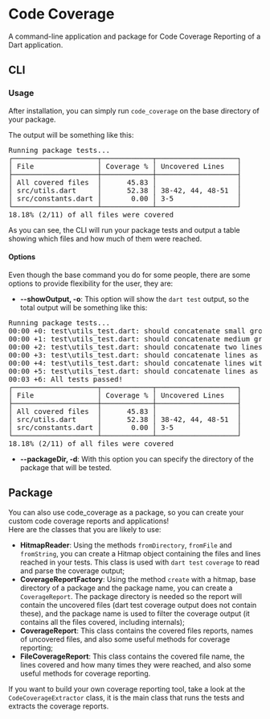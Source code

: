 # Code Coverage

A command-line application and package for Code Coverage Reporting of a Dart application.

## CLI

### Usage

After installation, you can simply run `code_coverage` on the base directory of your package. <br>

The output will be something like this:
<pre>
Running package tests...
┌────────────────────┬────────────┬───────────────────┐
│ File               │ Coverage % │ Uncovered Lines   │
├────────────────────┼────────────┼───────────────────┤
│ All covered files  │      45.83 │                   │
│ src/utils.dart     │      52.38 │ 38-42, 44, 48-51  │
│ src/constants.dart │       0.00 │ 3-5               │
└────────────────────┴────────────┴───────────────────┘
18.18% (2/11) of all files were covered
</pre>

As you can see, the CLI will run your package tests and output a table showing which files and how much of them were reached.

#### Options

Even though the base command you do for some people, there are some options to provide flexibility for the user, they are:

- **--showOutput, -o**: This option will show the `dart test` output, so the total output will be something like this:
<pre>
Running package tests...
00:00 +0: test\utils_test.dart: should concatenate small group of lines as a range
00:00 +1: test\utils_test.dart: should concatenate medium group of lines as a range
00:00 +2: test\utils_test.dart: should concatenate two lines as separate
00:00 +3: test\utils_test.dart: should concatenate lines as range and separate
00:00 +4: test\utils_test.dart: should concatenate lines with a range followed by another range
00:00 +5: test\utils_test.dart: should concatenate lines as two ranges and two separate
00:03 +6: All tests passed!
┌────────────────────┬────────────┬───────────────────┐
│ File               │ Coverage % │ Uncovered Lines   │
├────────────────────┼────────────┼───────────────────┤
│ All covered files  │      45.83 │                   │
│ src/utils.dart     │      52.38 │ 38-42, 44, 48-51  │
│ src/constants.dart │       0.00 │ 3-5               │
└────────────────────┴────────────┴───────────────────┘
18.18% (2/11) of all files were covered
</pre>
- **--packageDir, -d**: With this option you can specify the directory of the package that will be tested.

## Package

You can also use code_coverage as a package, so you can create your custom code coverage reports and applications!<br>
Here are the classes that you are likely to use:
- **HitmapReader**: Using the methods `fromDirectory`, `fromFile` and `fromString`, you can create a Hitmap object containing the files and lines reached in your tests. This class is used with `dart test` `coverage` to read and parse the coverage output;
- **CoverageReportFactory**: Using the method `create` with a hitmap, base directory of a package and the package name, you can create a `CoverageReport`. The package directory is needed so the report will contain the uncovered files (dart test coverage output does not contain these), and the package name is used to filter the coverage output (it contains all the files covered, including internals);
- **CoverageReport**: This class contains the covered files reports, names of uncovered files, and also some useful methods for coverage reporting;
- **FileCoverageReport**: This class contains the covered file name, the lines covered and how many times they were reached, and also some useful methods for coverage reporting.

If you want to build your own coverage reporting tool, take a look at the `CodeCoverageExtractor` class, it is the main class that runs the tests and extracts the coverage reports.